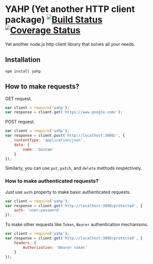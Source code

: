 YAHP (Yet another HTTP client package) [![Build Status](https://travis-ci.org/Goutam192002/yahp.svg?branch=main)](https://travis-ci.org/Goutam192002/yahp) [![Coverage Status](https://coveralls.io/repos/github/Goutam192002/yahp/badge.svg?branch=main)](https://coveralls.io/github/Goutam192002/yahp?branch=main)
===========

Yet another node.js http client library that solves all your needs.

## Installation
    npm install yahp
    
## How to make requests?

GET request.
```javascript
var client = require('yahp');
var response = client.get('https://www.google.com/');
```

POST request.
```javascript
var client = require('yahp');
var response = client.post('http://localhost:3000/', {
    contentType: 'application/json',
    data: {
        name: 'Goutam'
    }
});
```
Similarly, you can use `put`, `patch`, and `delete` methods respectively.

### How to make authenticated requests?
Just use `auth` property to make basic authenticated requests.
```javascript
var client = require('yahp');
var response = client.get('http://localhost:3000/protected', {
    auth: 'user:password'
});
```

To make other requests like `Token`, `Bearer` authentication mechanisms.
```javascript
var client = require('yahp');
var response = client.get('http://localhost:3000/protected', {
    headers: {
        Authorization: 'Bearer token'
    }
});
```